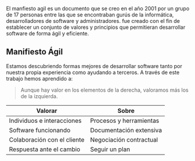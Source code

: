 El manfiesto agil es un documento que se creo en el año 2001 por un grupo de 17 personas entre las que se encontraban gurús de la informática, desarrolladores de software y administradores. fue creado con el fin de establecer un conjunto de valores y principios que permitieran desarrollar software de forma ágil y eficiente.

## Manifiesto Ágil

Estamos descubriendo formas mejores de desarrollar software tanto por nuestra propia experiencia como ayudando a terceros. A través de este trabajo hemos aprendido a:

> Aunque hay valor en los elementos de la derecha, valoramos más los de la izquierda.

| Valorar | Sobre |
| - | - |
| Individuos e interacciones | Procesos y herramientas |
| Software funcionando | Documentación extensiva |
| Colaboración con el cliente | Negociación contractual |
| Respuesta ante el cambio | Seguir un plan |
